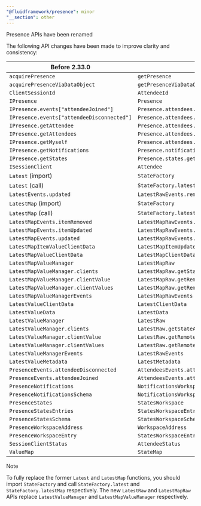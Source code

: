```yaml
---
"@fluidframework/presence": minor
"__section": other
---
```


Presence APIs have been renamed

The following API changes have been made to improve clarity and consistency:

| Before 2.33.0 | 2.33.0 |
|----------|-----|
| `acquirePresence` | `getPresence` |
| `acquirePresenceViaDataObject` | `getPresenceViaDataObject` |
| `ClientSessionId` | `AttendeeId` |
| `IPresence` | `Presence` |
| `IPresence.events["attendeeJoined"]` | `Presence.attendees.events["attendeeConnected"]` |
| `IPresence.events["attendeeDisconnected"]` | `Presence.attendees.events["attendeeDisconnected"]` |
| `IPresence.getAttendee` | `Presence.attendees.getAttendee` |
| `IPresence.getAttendees` | `Presence.attendees.getAttendees` |
| `IPresence.getMyself` | `Presence.attendees.getMyself` |
| `IPresence.getNotifications` | `Presence.notifications.getWorkspace` |
| `IPresence.getStates` | `Presence.states.getWorkspace` |
| `ISessionClient` | `Attendee` |
| `Latest` (import) | `StateFactory` |
| `Latest` (call) | `StateFactory.latest` |
| `LatestEvents.updated` | `LatestRawEvents.remoteUpdated` |
| `LatestMap` (import) | `StateFactory` |
| `LatestMap` (call) | `StateFactory.latestMap` |
| `LatestMapEvents.itemRemoved` | `LatestMapRawEvents.remoteItemRemoved` |
| `LatestMapEvents.itemUpdated` | `LatestMapRawEvents.remoteItemUpdated` |
| `LatestMapEvents.updated` | `LatestMapRawEvents.remoteUpdated` |
| `LatestMapItemValueClientData` | `LatestMapItemUpdatedClientData` |
| `LatestMapValueClientData` | `LatestMapClientData` |
| `LatestMapValueManager` | `LatestMapRaw` |
| `LatestMapValueManager.clients` | `LatestMapRaw.getStateAttendees` |
| `LatestMapValueManager.clientValue` | `LatestMapRaw.getRemote` |
| `LatestMapValueManager.clientValues` | `LatestMapRaw.getRemotes` |
| `LatestMapValueManagerEvents` | `LatestMapRawEvents` |
| `LatestValueClientData` | `LatestClientData` |
| `LatestValueData` | `LatestData` |
| `LatestValueManager` | `LatestRaw` |
| `LatestValueManager.clients` | `LatestRaw.getStateAttendees` |
| `LatestValueManager.clientValue` | `LatestRaw.getRemote` |
| `LatestValueManager.clientValues` | `LatestRaw.getRemotes` |
| `LatestValueManagerEvents` | `LatestRawEvents` |
| `LatestValueMetadata` | `LatestMetadata` |
| `PresenceEvents.attendeeDisconnected` | `AttendeesEvents.attendeeDisconnected`|
| `PresenceEvents.attendeeJoined` | `AttendeesEvents.attendeeConnected`|
| `PresenceNotifications` | `NotificationsWorkspace` |
| `PresenceNotificationsSchema` | `NotificationsWorkspaceSchema` |
| `PresenceStates` | `StatesWorkspace` |
| `PresenceStatesEntries` | `StatesWorkspaceEntries` |
| `PresenceStatesSchema` | `StatesWorkspaceSchema` |
| `PresenceWorkspaceAddress` | `WorkspaceAddress` |
| `PresenceWorkspaceEntry` | `StatesWorkspaceEntry` |
| `SessionClientStatus` | `AttendeeStatus` |
| `ValueMap` | `StateMap` |

> [!NOTE]
> To fully replace the former `Latest` and `LatestMap` functions, you should import `StateFactory` and call `StateFactory.latest` and `StateFactory.latestMap` respectively. The new `LatestRaw` and `LatestMapRaw` APIs replace `LatestValueManager` and `LatestMapValueManager` respectively.
